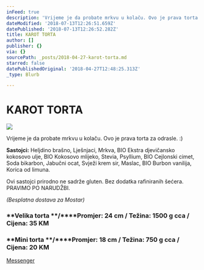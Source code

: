 ```yaml
---
inFeed: true
description: 'Vrijeme je da probate mrkvu u kolaču. Ovo je prava torta za odrasle. :)'
dateModified: '2018-07-13T12:26:51.659Z'
datePublished: '2018-07-13T12:26:52.282Z'
title: KAROT TORTA
author: []
publisher: {}
via: {}
sourcePath: _posts/2018-04-27-karot-torta.md
starred: false
datePublishedOriginal: '2018-04-27T12:48:25.313Z'
_type: Blurb

---
```

# KAROT TORTA
![](https://the-grid-user-content.s3-us-west-2.amazonaws.com/40e77bc1-9a74-461e-b0bc-17a25a1ef887.jpg)

Vrijeme je da probate mrkvu u kolaču. Ovo je prava torta za odrasle. :)

**Sastojci:** Heljdino brašno, Lješnjaci, Mrkva, BIO Ekstra djevičansko kokosovo ulje, BIO Kokosovo mlijeko, Stevia, Psyllium, BIO Cejlonski cimet, Soda bikarbon, Jabučni ocat, Svježi krem sir, Maslac, BIO Burbon vanilija, Korica od limuna.

Ovi sastojci prirodno ne sadrže gluten. Bez dodatka rafiniranih šećera.  
PRAVIMO PO NARUDŽBI.

_(Besplatna dostava za Mostar)_

### **Velika torta **/****Promjer: 24 cm / Težina: 1500 g cca / Cijena: 35 KM

### **Mini torta **/****Promjer: 18 cm / Težina: 750 g cca / Cijena: 20 KM
[Messenger][0]

[0]: https://www.messenger.com/t/greenday.kolaci.peciva